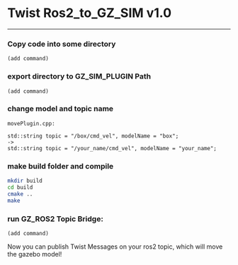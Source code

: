 # Twist Ros2_to_GZ_SIM v1.0
---
### Copy code into some directory
```
(add command)
```

### export directory to GZ_SIM_PLUGIN Path
```
(add command)
```

### change model and topic name
```
movePlugin.cpp:

std::string topic = "/box/cmd_vel", modelName = "box";
->
std::string topic = "/your_name/cmd_vel", modelName = "your_name";
```

### make build folder and compile
```bash
mkdir build
cd build
cmake ..
make
```

### run GZ_ROS2 Topic Bridge:
```
(add command)
```

Now you can publish Twist Messages on your ros2 topic, which will move the gazebo model!

